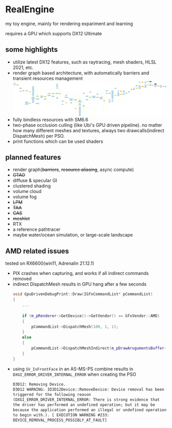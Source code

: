 # RealEngine

my toy engine, mainly for rendering expariment and learning

requires a GPU which supports DX12 Ultimate

## some highlights

* utilize latest DX12 features, such as raytracing, mesh shaders, HLSL 2021, etc.
* render graph based architecture, with automatically barriers and transient resources management
  ![rendergraph](bin/rendergraph.png)
* fully bindless resources with SM6.6
* two-phase occlusion culling (like Ubi's GPU driven pipeline). no matter how many different meshes and textures, always two drawcalls(indirect DispatchMesh) per PSO.
* print functions which can be used shaders

## planned features

* render graph(~~barriers~~, ~~resource aliasing~~, async compute)
* ~~GTAO~~
* diffuse & specular GI
* clustered shading
* volume cloud
* volume fog
* ~~LPM~~
* ~~TAA~~
* ~~CAS~~
* ~~meshlet~~
* RTX
* a reference pathtracer
* maybe water/ocean simulation, or large-scale landscape


## AMD related issues

tested on RX6600(win11, Adrenalin 21.12.1)

* PIX crashes when capturing, and works if all indirect commands removed 
* indirect DispatchMesh results in GPU hang after a few seconds
    ```cpp
    void GpuDrivenDebugPrint::Draw(IGfxCommandList* pCommandList)
    {
        ...

        if (m_pRenderer->GetDevice()->GetVendor() == GfxVendor::AMD)
        {
            pCommandList->DispatchMesh(100, 1, 1);
        }
        else
        {
            pCommandList->DispatchMeshIndirect(m_pDrawArugumentsBuffer->GetBuffer(), 0);
        }
    }
    ```
* using `SV_IsFrontFace` in an AS-MS-PS combine results in `DXGI_ERROR_DRIVER_INTERNAL_ERROR` when creating the PSO
    ```
    D3D12: Removing Device.
    D3D12 WARNING: ID3D12Device::RemoveDevice: Device removal has been triggered for the following reason (DXGI_ERROR_DRIVER_INTERNAL_ERROR: There is strong evidence that the driver has performed an undefined operation; but it may be because the application performed an illegal or undefined operation to begin with.). [ EXECUTION WARNING #233: DEVICE_REMOVAL_PROCESS_POSSIBLY_AT_FAULT]
    ```
